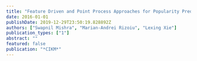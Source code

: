 ```yaml
---
title: "Feature Driven and Point Process Approaches for Popularity Prediction"
date: 2016-01-01
publishDate: 2019-12-29T23:50:19.828892Z
authors: ["Swapnil Mishra", "Marian-Andrei Rizoiu", "Lexing Xie"]
publication_types: ["1"]
abstract: ""
featured: false
publication: "*CIKM*"
---
```


